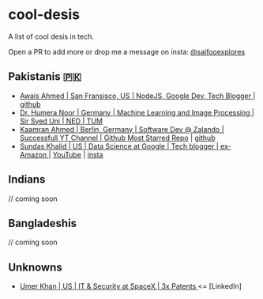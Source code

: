 # cool-desis
A list of cool desis in tech. 

Open a PR to add more or drop me a message on insta: [@saifooexplores](https://instagram.com/saifooexplores)

## Pakistanis 🇵🇰
- [Awais Ahmed | San Fransisco, US | NodeJS, Google Dev, Tech Blogger ](https://www.linkedin.com/in/mrahmadawais/) | [github](https://github.com/ahmadawais)
- [Dr. Humera Noor | Germany | Machine Learning and Image Processing | Sir Syed Uni | NED | TUM](https://www.linkedin.com/in/humeranoor/)
- [Kaamran Ahmed | Berlin, Germany | Software Dev @ Zalando | Successfull YT Channel | Github Most Starred Repo](https://www.linkedin.com/in/kaamranahmed/) | [github](https://github.com/kamranahmedse)
- [Sundas Khalid | US | Data Science at Google | Tech blogger | ex-Amazon ](https://www.linkedin.com/in/sundaskhalid/) | [YouTube](https://www.youtube.com/channel/UCteRPiisgIoHtMgqHegpWAQ) | [insta](https://www.instagram.com/sundaskhalidd/)

## Indians
// coming soon

## Bangladeshis 
// coming soon

## Unknowns
- [Umer Khan | US | IT & Security at SpaceX | 3x Patents ](https://www.linkedin.com/in/umerkhan/) <= [LinkedIn]
